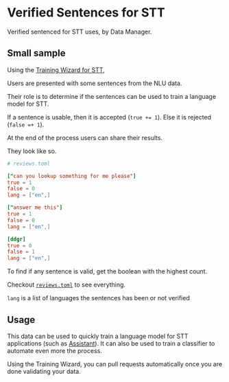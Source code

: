 # Verified Sentences for STT

Verified sentenced for STT uses, by Data Manager.


## Small sample

Using the [Training Wizard for STT](https://gitlab.com/waser-technologies/models/en/stt/-/blob/master/model.train), 

Users are presented with some sentences from the NLU data.

Their role is to determine if the sentences can be used to train a language model for STT.

If a sentence is usable, then it is accepted (`true += 1`).
Else it is rejected (`false =+ 1`).

At the end of the process users can share their results.

They look like so.

```toml
# reviews.toml

["can you lookup something for me please"]
true = 1
false = 0
lang = ["en",]

["answer me this"]
true = 1
false = 0
lang = ["en",]

[ddgr]
true = 0
false = 1
lang = ["en",]
```

To find if any sentence is valid, get the boolean with the highest count.

Checkout [`reviews.toml`](reviews.toml) to see everything.

`lang` is a list of languages the sentences has been or not verified

## Usage

This data can be used to quickly train a language model for STT applications (such as [Assistant](https://gitlab.com/waser-technologies/technologies/assistant)). It can also be used to train a classifier to automate even more the process.

Using the Training Wizard, you can pull requests automatically once you are done validating your data.
